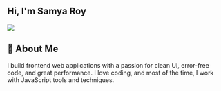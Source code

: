 ## Hi, I'm Samya Roy

<img src="https://i.ibb.co/C6wS0pD/Make-your-README-2.png"  />

## 🚀 About Me

I build frontend web applications with a passion for clean UI, error-free code, and great performance. I love coding, and most of the time, I work with JavaScript tools and techniques.

